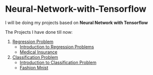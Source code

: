 # Neural-Network-with-Tensorflow

I will be doing my projects based on **Neural Network with Tensorflow**

The Projects I have done till now:
1. [Regression Problem](https://github.com/ChandrashekharRobbi/Neural-Network-with-Tensorflow/tree/main/Regression%20Neural%20Networks)
    * [Introduction to Regression Problems](https://github.com/ChandrashekharRobbi/Neural-Network-with-Tensorflow/tree/main/Regression%20Neural%20Networks/Introduction%20to%20Regression%20Neural%20Network)
    * [Medical Insurance](https://github.com/ChandrashekharRobbi/Neural-Network-with-Tensorflow/tree/main/Regression%20Neural%20Networks/Regression%20Problems/Medical%20Insurance)
2. [Classification Problem](https://github.com/ChandrashekharRobbi/Neural-Network-with-Tensorflow/tree/main/Classification%20Neural%20Networks)
   * [Introduction to Classification Problem](https://github.com/ChandrashekharRobbi/Neural-Network-with-Tensorflow/tree/main/Classification%20Neural%20Networks/Introduction%20to%20Classification%20Neural%20Network)
   * [Fashion Mnist](https://github.com/ChandrashekharRobbi/Neural-Network-with-Tensorflow/tree/main/Classification%20Neural%20Networks/Fashion%20Mnist)
